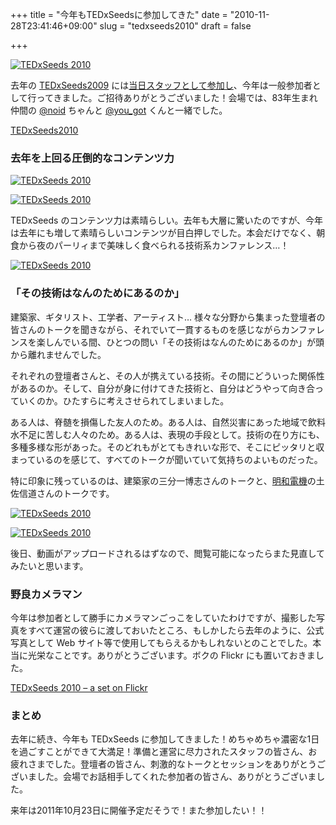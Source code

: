 +++
title = "今年もTEDxSeedsに参加してきた"
date = "2010-11-28T23:41:46+09:00"
slug = "tedxseeds2010"
draft = false

+++

<p><a href="http://www.flickr.com/photos/june29/5194192404/" title="TEDxSeeds 2010 by june29, on Flickr"><img src="http://farm5.static.flickr.com/4103/5194192404_9ce7d7b69d.jpg" alt="TEDxSeeds 2010" /></a></p>
<p>去年の <a href="http://tedxseeds.org/conferences/2009" title="TEDxSeeds2009">TEDxSeeds2009</a> には<a href="http://june29.jp/2010/02/02/tedxseeds/" title="TEDxSeedsに当日スタッフとして参加してきた - 準二級.jp">当日スタッフとして参加し</a>、今年は一般参加者として行ってきました。ご招待ありがとうございました！会場では、83年生まれ仲間の <a href="http://twitter.com/#!/eikom" title="noid (eikom) on Twitter">@noid</a> ちゃんと <a href="http://twitter.com/#!/you_got" title="Yutaka Okamoto (you_got) on Twitter">@you_got</a> くんと一緒でした。</p>
<p><a href="http://tedxseeds.org/conferences/2010" title="TEDxSeeds2010">TEDxSeeds2010</a></p>
<h3>去年を上回る圧倒的なコンテンツ力</h3>
<p><a href="http://www.flickr.com/photos/june29/5193626271/" title="TEDxSeeds 2010 by june29, on Flickr"><img src="http://farm5.static.flickr.com/4128/5193626271_8ba731471e.jpg" alt="TEDxSeeds 2010" /></a></p>
<p><a href="http://www.flickr.com/photos/june29/5194193640/" title="TEDxSeeds 2010 by june29, on Flickr"><img src="http://farm5.static.flickr.com/4091/5194193640_dbc63d9816.jpg" alt="TEDxSeeds 2010" /></a></p>
<p>TEDxSeeds のコンテンツ力は素晴らしい。去年も大層に驚いたのですが、今年は去年にも増して素晴らしいコンテンツが目白押しでした。本会だけでなく、朝食から夜のパーリィまで美味しく食べられる技術系カンファレンス…！</p>
<p><a href="http://www.flickr.com/photos/june29/5193626745/" title="TEDxSeeds 2010 by june29, on Flickr"><img src="http://farm6.static.flickr.com/5001/5193626745_181c132610.jpg" alt="TEDxSeeds 2010" /></a></p>
<h3>「その技術はなんのためにあるのか」</h3>
<p>建築家、ギタリスト、工学者、アーティスト… 様々な分野から集まった登壇者の皆さんのトークを聞きながら、それでいて一貫するものを感じながらカンファレンスを楽しんでいる間、ひとつの問い「その技術はなんのためにあるのか」が頭から離れませんでした。</p>
<p>それぞれの登壇者さんと、その人が携えている技術。その間にどういった関係性があるのか。そして、自分が身に付けてきた技術と、自分はどうやって向き合っていくのか。ひたすらに考えさせられてしまいました。</p>
<p>ある人は、脊髄を損傷した友人のため。ある人は、自然災害にあった地域で飲料水不足に苦しむ人々のため。ある人は、表現の手段として。技術の在り方にも、多種多様な形があった。そのどれもがとてもきれいな形で、そこにピッタリと収まっているのを感じて、すべてのトークが聞いていて気持ちのよいものだった。</p>
<p>特に印象に残っているのは、建築家の三分一博志さんのトークと、<a href="http://www.maywadenki.com/" title="明和電機">明和電機</a>の土佐信道さんのトークです。</p>
<p><a href="http://www.flickr.com/photos/june29/5194235434/" title="TEDxSeeds 2010 by june29, on Flickr"><img src="http://farm6.static.flickr.com/5002/5194235434_92d2989aa3.jpg" alt="TEDxSeeds 2010" /></a></p>
<p><a href="http://www.flickr.com/photos/june29/5194212446/" title="TEDxSeeds 2010 by june29, on Flickr"><img src="http://farm5.static.flickr.com/4124/5194212446_0737c5c71c.jpg" alt="TEDxSeeds 2010" /></a></p>
<p>後日、動画がアップロードされるはずなので、閲覧可能になったらまた見直してみたいと思います。</p>
<h3>野良カメラマン</h3>
<p>今年は参加者として勝手にカメラマンごっこをしていたわけですが、撮影した写真をすべて運営の彼らに渡しておいたところ、もしかしたら去年のように、公式写真として Web サイト等で使用してもらえるかもしれないとのことでした。本当に光栄なことです。ありがとうございます。ボクの Flickr にも置いておきました。</p>
<p><a href="http://www.flickr.com/photos/june29/sets/72157625309829903/detail/" title="TEDxSeeds 2010 - a set on Flickr">TEDxSeeds 2010 &#8211; a set on Flickr</a></p>
<h3>まとめ</h3>
<p>去年に続き、今年も TEDxSeeds に参加してきました！めちゃめちゃ濃密な1日を過ごすことができて大満足！準備と運営に尽力されたスタッフの皆さん、お疲れさまでした。登壇者の皆さん、刺激的なトークとセッションをありがとうございました。会場でお話相手してくれた参加者の皆さん、ありがとうございました。</p>
<p>来年は2011年10月23日に開催予定だそうで！また参加したい！！</p>
